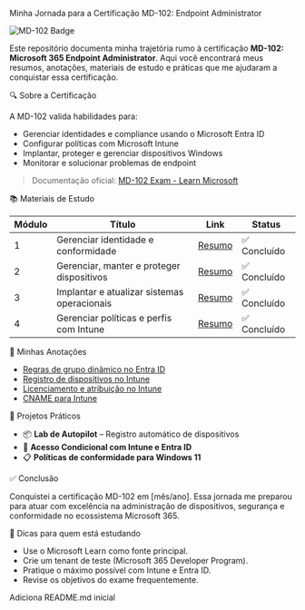 Minha Jornada para a Certificação MD-102: Endpoint Administrator

![MD-102 Badge](https://img.shields.io/badge/Microsoft%20Certified-Endpoint%20Administrator-blue)

Este repositório documenta minha trajetória rumo à certificação **MD-102: Microsoft 365 Endpoint Administrator**. Aqui você encontrará meus resumos, anotações, materiais de estudo e práticas que me ajudaram a conquistar essa certificação.

🔍 Sobre a Certificação

A MD-102 valida habilidades para:

- Gerenciar identidades e compliance usando o Microsoft Entra ID
- Configurar políticas com Microsoft Intune
- Implantar, proteger e gerenciar dispositivos Windows
- Monitorar e solucionar problemas de endpoint

> Documentação oficial: [MD-102 Exam - Learn Microsoft](https://learn.microsoft.com/en-us/certifications/exams/md-102/)

📚 Materiais de Estudo

| Módulo | Título | Link | Status |
|-------|--------|------|--------|
| 1 | Gerenciar identidade e conformidade | [Resumo](./resumos/modulo1.md) | ✅ Concluído |
| 2 | Gerenciar, manter e proteger dispositivos | [Resumo](./resumos/modulo2.md) | ✅ Concluído |
| 3 | Implantar e atualizar sistemas operacionais | [Resumo](./resumos/modulo3.md) | ✅ Concluído |
| 4 | Gerenciar políticas e perfis com Intune | [Resumo](./resumos/modulo4.md) | ✅ Concluído |

📝 Minhas Anotações

- [Regras de grupo dinâmico no Entra ID](./anotacoes/grupo-dinamico.md)
- [Registro de dispositivos no Intune](./anotacoes/registro-dispositivo.md)
- [Licenciamento e atribuição no Intune](./anotacoes/licenciamento.md)
- [CNAME para Intune](./anotacoes/cname-intune.md)

🧪 Projetos Práticos

- 📦 **Lab de Autopilot** – Registro automático de dispositivos
- 🔐 **Acesso Condicional com Intune e Entra ID**
- 📋 **Políticas de conformidade para Windows 11**

✅ Conclusão

Conquistei a certificação MD-102 em [mês/ano]. Essa jornada me preparou para atuar com excelência na administração de dispositivos, segurança e conformidade no ecossistema Microsoft 365.

📌 Dicas para quem está estudando

- Use o Microsoft Learn como fonte principal.
- Crie um tenant de teste (Microsoft 365 Developer Program).
- Pratique o máximo possível com Intune e Entra ID.
- Revise os objetivos do exame frequentemente.

Adiciona README.md inicial
